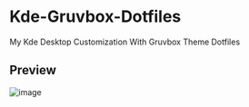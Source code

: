 # Kde-Gruvbox-Dotfiles
My Kde Desktop Customization With Gruvbox Theme Dotfiles

## Preview
![image](https://github.com/user-attachments/assets/02592bb6-a40e-41a8-a804-985582ebc2d6)
